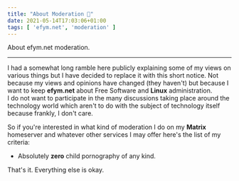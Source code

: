 ```yaml
---
title: "About Moderation 🔧"
date: 2021-05-14T17:03:06+01:00
tags: [ 'efym.net', 'moderation' ]
---
```

About efym.net moderation.

<!--more-->

* * *

I had a somewhat long ramble here publicly explaining some of my views on various things but I have decided to replace it with this short notice. Not because my views and opinions have changed (they haven't) but because I want to keep **efym.net** about Free Software and **Linux** administration.  
I do not want to participate in the many discussions taking place around the technology world which aren't to do with the subject of technology itself because frankly, I don't care.

So if you're interested in what kind of moderation I do on my **Matrix** homeserver and whatever other services I may offer here's the list of my criteria:

* Absolutely **zero** child pornography of any kind.

That's it. Everything else is okay.
